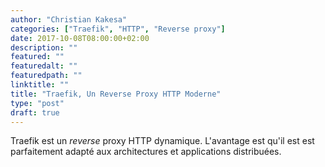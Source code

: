 ```yaml
---
author: "Christian Kakesa"
categories: ["Traefik", "HTTP", "Reverse proxy"]
date: 2017-10-08T08:00:00+02:00
description: ""
featured: ""
featuredalt: ""
featuredpath: ""
linktitle: ""
title: "Traefik, Un Reverse Proxy HTTP Moderne"
type: "post"
draft: true
---
```


Traefik est un *reverse* proxy HTTP dynamique.
L'avantage est qu'il est est parfaitement adapté aux architectures et applications distribuées.
